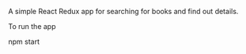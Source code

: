 A simple React Redux app for searching for books and find out details. 

To run the app 

npm start 
